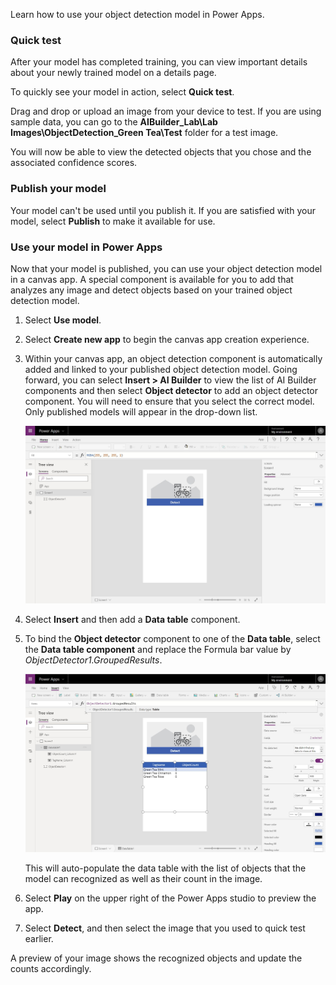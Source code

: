 Learn how to use your object detection model in Power Apps.

### Quick test

After your model has completed training, you can view important details about your newly trained model on a details page.

To quickly see your model in action, select **Quick test**.

Drag and drop or upload an image from your device to test. If you are
using sample data, you can go to the **AIBuilder\_Lab\\Lab
Images\\ObjectDetection\_Green Tea\\Test** folder for a test image.

You will now be able to view the detected objects that you chose and the associated confidence scores.

### Publish your model

Your model can't be used until you publish it. If you are satisfied with your model, select **Publish** to make it available for use.

### Use your model in Power Apps

Now that your model is published, you can use your object detection model in a canvas app. A special component is available for you to add that analyzes any image and detect objects based on your trained object detection model.

1.  Select **Use model**.

2.  Select **Create new app** to begin the canvas app creation experience.

3.  Within your canvas app, an object detection component is automatically added and linked to your published object detection model.
Going forward, you can select **Insert \> AI Builder** to view the list of AI Builder components and then select **Object detector** to add an object detector component. You will need to ensure that you select the correct model. Only published models will appear in the drop-down list.

    ![Add an object detector component](../media/image7.png)

4.  Select **Insert** and then add a **Data table** component.

5.  To bind the **Object detector** component to one of the **Data table**, select the **Data table component** and replace the Formula bar value by *ObjectDetector1.GroupedResults*.

    ![The Data Table component](../media/image8.png)
    
    This will auto-populate the data table with the list of objects that the model can recognized as well as their count in the image.

6.  Select **Play** on the upper right of the Power Apps studio to preview the app.

7.  Select **Detect**, and then select the image that you used to quick test earlier.

A preview of your image shows the recognized objects and update the counts accordingly.
